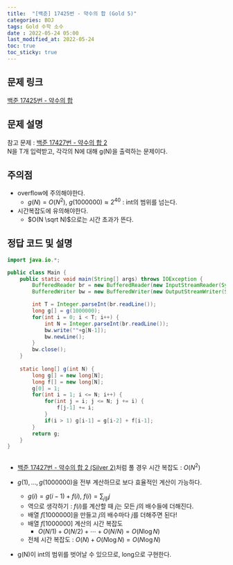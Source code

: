 ```yaml
---
title:  "[백준] 17425번 - 약수의 합 (Gold 5)"
categories: BOJ
tags: Gold 수학 소수
date : 2022-05-24 05:00
last_modified_at: 2022-05-24
toc: true
toc_sticky: true
---
```


## 문제 링크

[백준 17425번 - 약수의 합](https://www.acmicpc.net/problem/17425)

## 문제 설명

참고 문제 : [백준 17427번 - 약수의 합 2](https://www.acmicpc.net/problem/17427)  
N을 T개 입력받고, 각각의 N에 대해 g(N)을 출력하는 문제이다.

## 주의점

- overflow에 주의해야한다.  
  - $g(N) = O(N^2)$, $g(1000000) \approx 2^{40}$ : int의 범위를 넘는다.
- 시간복잡도에 유의해야한다.
  - $O(N \sqrt N)$으로는 시간 초과가 뜬다.

## 정답 코드 및 설명

```java
import java.io.*;

public class Main {
    public static void main(String[] args) throws IOException {
        BufferedReader br = new BufferedReader(new InputStreamReader(System.in));
        BufferedWriter bw = new BufferedWriter(new OutputStreamWriter(System.out));

        int T = Integer.parseInt(br.readLine());
        long g[] = g(1000000);
        for(int i = 0; i < T; i++) {
            int N = Integer.parseInt(br.readLine());
            bw.write(""+g[N-1]);
            bw.newLine();
        }
        bw.close();
    }
    
    static long[] g(int N) {
        long g[] = new long[N];
        long f[] = new long[N];
        g[0] = 1;
        for(int i = 1; i <= N; i++) {
            for(int j = i; j <= N; j += i) {
                f[j-1] += i;
            }
            if(i > 1) g[i-1] = g[i-2] + f[i-1];
        }
        return g;
    }
}
    

```

- [백준 17427번 - 약수의 합 2 (Silver 2)](/boj/boj-silver-17427/)처럼 풀 경우 시간 복잡도 : $O(N^2)$

- $g(1), ... , g(1000000)$을 전부 계산하므로 보다 효율적인 계산이 가능하다.

  - $g(i) = g(i-1) + f(i)$, $f(i) = \displaystyle \sum_{j\|i} j$
  - 역으로 생각하기 : $f(i)$를 계산할 때 $j$는 모든 $j$의 배수들에 더해진다.
  - 배열 $f[1000000]$을 만들고 $j$의 배수마다 $j$를 더해주면 된다!
  - 배열 $f[1000000]$ 계산의 시간 복잡도
    - $O(N/1) + O(N/2) + \cdots + O(N/N) = O(N\log N)$
  - 전체 시간 복잡도 : $O(N) + O(N\log N) = O(N\log N)$

- g(N)이 int의 범위를 벗어날 수 있으므로, long으로 구현한다.
